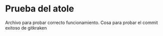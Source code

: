 # Prueba del atole

Archivo para probar correcto funcionamiento.
Cosa para probar el commit exitoso de gitkraken
